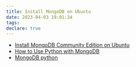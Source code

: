 ```yaml
---
title: Install MongoDB on Ubuntu
date: 2023-04-03 19:01:34
tags:
declare: true
---
```

- [Install MongoDB Community Edition on Ubuntu](https://www.mongodb.com/docs/manual/tutorial/install-mongodb-on-ubuntu/)
- [How to Use Python with MongoDB](https://www.mongodb.com/languages/python)
- [MongoDB python](https://www.mongodb.com/developer/languages/python/)